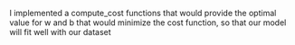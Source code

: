 I implemented a compute_cost functions that would provide the optimal value for w and b that would minimize the cost function, so that our model will fit well with our dataset
